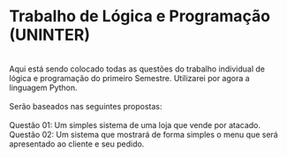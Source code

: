 # Trabalho de Lógica e Programação (UNINTER)
<br>
Aqui está sendo colocado todas as questões do trabalho individual de lógica e programação do primeiro Semestre.
Utilizarei por agora a linguagem Python.
<br>
<br>
Serão baseados nas seguintes propostas:<br>
<br>
Questão 01: Um simples sistema de uma loja que vende por atacado.
<br>
Questão 02: Um sistema que mostrará de forma simples o menu que será apresentado ao cliente e seu pedido.
<br>
